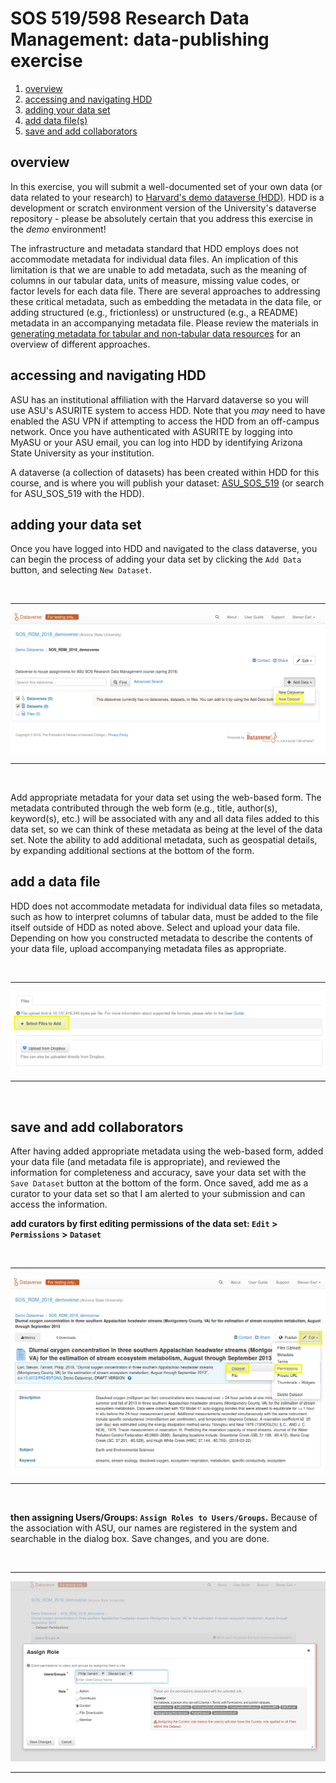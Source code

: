 # SOS 519/598 Research Data Management: data-publishing exercise

1. [overview](https://github.com/SOS598-RDM/assignment_submission_workflow/blob/master/data_publication_exercise.md#overview)
2. [accessing and navigating HDD](https://github.com/SOS598-RDM/assignment_submission_workflow/blob/master/data_publication_exercise.md#accessing-and-navigating-hdd)
3. [adding your data set](https://github.com/SOS598-RDM/assignment_submission_workflow/blob/master/data_publication_exercise.md#adding-your-data-set)
4. [add data file(s)](https://github.com/SOS598-RDM/assignment_submission_workflow/blob/master/data_publication_exercise.md#add-data-files)
5. [save and add collaborators](https://github.com/SOS598-RDM/assignment_submission_workflow/blob/master/data_publication_exercise.md#save-and-add-collaborators)

## overview

In this exercise, you will submit a well-documented set of your own data (or data related to your research) to [Harvard's demo dataverse (HDD)](https://demo.dataverse.org/). HDD is a development or scratch environment version of the University's dataverse repository - please be absolutely certain that you address this exercise in the *demo* environment!

The infrastructure and metadata standard that HDD employs does not accommodate metadata for individual data files. An implication of this limitation is that we are unable to add metadata, such as the meaning of columns in our tabular data, units of measure, missing value codes, or factor levels for each data file. There are several approaches to addressing these critical metadata, such as embedding the metadata in the data file, or adding structured (e.g., frictionless) or unstructured (e.g., a README) metadata in an accompanying metadata file. Please review the materials in [generating metadata for tabular and non-tabular data resources](https://github.com/SOS598-RDM/rdm-lecture-metadata/blob/master/data/stream_chemistry_metadata.md) for an overview of different approaches.


## accessing and navigating HDD

ASU has an institutional affiliation with the Harvard dataverse so you will use ASU's ASURITE system to access HDD. Note that you *may* need to have enabled the ASU VPN if attempting to access the HDD from an off-campus network. Once you have authenticated with ASURITE by logging into MyASU or your ASU email, you can log into HDD by identifying Arizona State University as your institution.

A dataverse (a collection of datasets) has been created within HDD for this course, and is where you will publish your dataset: [ASU_SOS_519](https://demo.dataverse.org/dataverse/ASU_SOS_519) (or search for ASU_SOS_519 with the HDD). 


## adding your data set

Once you have logged into HDD and navigated to the class dataverse, you can begin the process of adding your data set by clicking the `Add Data` button, and selecting `New Dataset`.

<br>
<hr>

![add_data](data_publication_figures/add_data.png)

<hr>
<br>

Add appropriate metadata for your data set using the web-based form. The metadata contributed through the web form (e.g., title, author(s), keyword(s), etc.) will be associated with any and all data files added to this data set, so we can think of these metadata as being at the level of the data set. Note the ability to add additional metadata, such as geospatial details, by expanding additional sections at the bottom of the form.


## add a data file

HDD does not accommodate metadata for individual data files so metadata, such as how to interpret columns of tabular data, must be added to the file itself outside of HDD as noted above. Select and upload your data file. Depending on how you constructed metadata to describe the contents of your data file, upload accompanying metadata files as appropriate.

<br>
<hr>

![upload_files](data_publication_figures/upload_files.png)

<hr>
<br>


## save and add collaborators

After having added appropriate metadata using the web-based form, added your data file (and metadata file is appropriate), and reviewed the information for completeness and accuracy, save your data set with the `Save Dataset` button at the bottom of the form. Once saved, add me as a curator to your data set so that I am alerted to your submission and can access the information.

**add curators by first editing permissions of the data set: `Edit` > `Permissions` > `Dataset`**

<br>
<hr>

![edit_permissions](data_publication_figures/edit_permissions.png)

<hr>
<br>

**then assigning Users/Groups: `Assign Roles to Users/Groups`.** Because of the association with ASU, our names are registered in the system and searchable in the dialog box. Save changes, and you are done.

<br>
<hr>

![assign_curator_roles](data_publication_figures/assign_curator_roles.png)

<hr>
<br>
